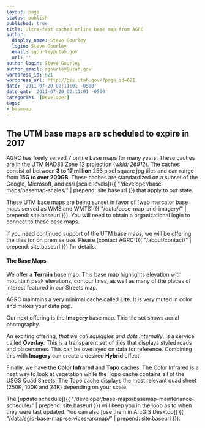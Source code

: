 ```yaml
---
layout: page
status: publish
published: true
title: Ultra-fast cached online base map from AGRC
author:
  display_name: Steve Gourley
  login: Steve Gourley
  email: sgourley@utah.gov
  url: ''
author_login: Steve Gourley
author_email: sgourley@utah.gov
wordpress_id: 621
wordpress_url: http://gis.utah.gov/?page_id=621
date: '2011-07-20 02:11:01 -0500'
date_gmt: '2011-07-20 02:11:01 -0500'
categories: [Developer]
tags:
- basemap
---
```

## <i class="fa fa-exclamation-triangle"></i> The UTM base maps are scheduled to expire in 2017
AGRC has freely served 7 online base maps for many years. These caches are in the UTM NAD83 Zone 12 projection (_wkid: 26912_). The caches consist of between **3 to 17 million** 256 pixel square jpg tiles and can range from **15G to over 200GB**. These caches are standardized on a subset of the Google, Microsoft, and esri [scale levels]({{ "/developer/base-maps/basemap-scales/" | prepend: site.baseurl }}) that apply to our state.

These UTM base maps are being sunset in favor of [web mercator base maps served as WMS and WMTS]({{ "/data/base-map-and-imagery/" | prepend: site.baseurl }}). You will need to obtain a organizational login to connect to these base maps.

If you need continued support of the UTM base maps, we will be offering the tiles for on premise use. Please [contact AGRC]({{ "/about/contact/" | prepend: site.baseurl }}) for details.

#### The Base Maps
<i class="fa fa-fw fa-map"></i> We offer a **Terrain** base map. This base map highlights elevation with mountain peak elevations, contour lines, as well as many of the places of interest featured in our Streets map.

<i class="fa fa-fw fa-map"></i> AGRC maintains a very minimal cache called **Lite**. It is very muted in color and makes your data pop.

<i class="fa fa-fw fa-map"></i> Our next offering is the **Imagery** base map. This tile set shows aerial photography.

<i class="fa fa-fw fa-map"></i> An exciting offering, _that we call squiggles and dots internally_, is a service called **Overlay**. This is a transparent set of tiles that displays styled roads and placenames. This can be overlayed on data for reference. Combining this with **Imagery** can create a desired **Hybrid** effect.

<i class="fa fa-fw fa-map"></i> Finally, we have the **Color Infrared** and **Topo** caches. The Color Infrared is a neat way to look at vegetation while the Topo cache contains all of the USGS Quad Sheets. The Topo cache displays the most relevant quad sheet (250K, 100K and 24K) depending on your scale.

The [update schedule]({{ "/developer/base-maps/basemap-maintenance-schedule/" | prepend: site.baseurl }}) will keep you in the loop as to when they were last updated. You can also [use them in ArcGIS Desktop]( {{ "/data/sgid-base-map-services-arcmap/" | prepend: site.baseurl }}).

